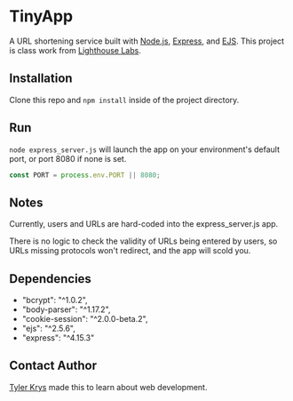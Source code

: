 # TinyApp

A URL shortening service built with [Node.js](https://nodejs.org/en/), [Express](https://expressjs.com/), and [EJS](http://www.embeddedjs.com/). This project is class work from [Lighthouse Labs](https://github.com/lighthouse-labs).

## Installation

Clone this repo and `npm install` inside of the project directory.

## Run
`node express_server.js` will launch the app on your environment's default port, or port 8080 if none is set.

```js
const PORT = process.env.PORT || 8080;
```

## Notes

Currently, users and URLs are hard-coded into the express_server.js app.

There is no logic to check the validity of URLs being entered by users, so URLs missing protocols won't redirect, and the app will scold you.

## Dependencies

- "bcrypt": "^1.0.2",
- "body-parser": "^1.17.2",
- "cookie-session": "^2.0.0-beta.2",
- "ejs": "^2.5.6",
- "express": "^4.15.3"

## Contact Author

[Tyler Krys](https://tylerkrys.ca) made this to learn about web development.